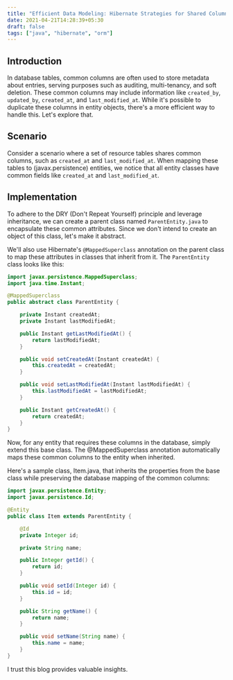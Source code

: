```yaml
---
title: "Efficient Data Modeling: Hibernate Strategies for Shared Columns"
date: 2021-04-21T14:28:39+05:30
draft: false
tags: ["java", "hibernate", "orm"]
---
```


## Introduction

In database tables, common columns are often used to store metadata about entries, serving purposes such as auditing, multi-tenancy, and soft deletion. These common columns may include information like `created_by`, `updated_by`, `created_at`, and `last_modified_at`. While it's possible to duplicate these columns in entity objects, there's a more efficient way to handle this. Let's explore that.

## Scenario

Consider a scenario where a set of resource tables shares common columns, such as `created_at` and `last_modified_at`. When mapping these tables to (javax.persistence) entities, we notice that all entity classes have common fields like `created_at` and `last_modified_at`.

## Implementation

To adhere to the DRY (Don't Repeat Yourself) principle and leverage inheritance, we can create a parent class named `ParentEntity.java` to encapsulate these common attributes. Since we don't intend to create an object of this class, let's make it abstract.

We'll also use Hibernate's `@MappedSuperclass` annotation on the parent class to map these attributes in classes that inherit from it. The `ParentEntity` class looks like this:

```java {linenos=table,hl_lines=["4-5"],linenostart=1}
import javax.persistence.MappedSuperclass;
import java.time.Instant;

@MappedSuperclass
public abstract class ParentEntity {

    private Instant createdAt;
    private Instant lastModifiedAt;

    public Instant getLastModifiedAt() {
        return lastModifiedAt;
    }

    public void setCreatedAt(Instant createdAt) {
        this.createdAt = createdAt;
    }

    public void setLastModifiedAt(Instant lastModifiedAt) {
        this.lastModifiedAt = lastModifiedAt;
    }

    public Instant getCreatedAt() {
        return createdAt;
    }
}
```

Now, for any entity that requires these columns in the database, simply extend this base class. The @MappedSuperclass annotation automatically maps these common columns to the entity when inherited.

Here's a sample class, Item.java, that inherits the properties from the base class while preserving the database mapping of the common columns:

```java {linenos=table,hl_lines=[5],linenostart=1}
import javax.persistence.Entity;
import javax.persistence.Id;

@Entity
public class Item extends ParentEntity {

    @Id
    private Integer id;

    private String name;

    public Integer getId() {
        return id;
    }

    public void setId(Integer id) {
        this.id = id;
    }

    public String getName() {
        return name;
    }

    public void setName(String name) {
        this.name = name;
    }
}
```

I trust this blog provides valuable insights.
